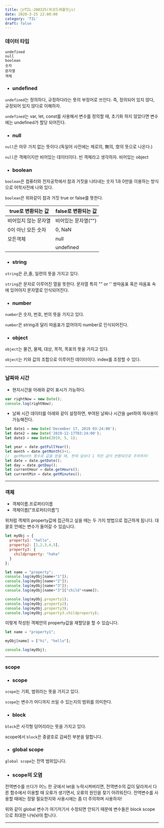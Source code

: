 ```yaml
---
title: 🏃‍♂️TIL-200325(위코드레플잇js)
date: 2020-3-25 22:00:00
category: 'TIL'
draft: false
---
```




### 데이터 타입

```
undefined
null
boolean
숫자
문자열
객체
```

- ### undefined

`undefined`는 정의하다, 규정하다라는 뜻의 부정어로 쓰인다. 즉, 정의되어 있지 않다, 규정되어 있지 않다로 이해하자.

`undefined`는 var, let, const를 사용해서 변수를 정의할 때, 초기화 하지 않았다면 변수에는 undefined가 할당 되어진다.

- ### null

`null`은 아무 가치 없는 뜻이다.(독일어 사전에는 제로의, 無의, 空의 뜻으로 나온다.)

`null`은 객체이지만 비어있는 데이터이다. 빈 객체라고 생각하자. 비어있는 object

- ### boolean

`boolean`은 컴퓨터와 전자공학에서 참과 거짓을 나타내는 숫자 1과 0만을 이용하는 방식으로 어학사전에 나와 있다.

`boolean`은 위와같이 참과 거짓 true or false를 뜻한다.

| true로 변환되는 값   | false로 변환되는 값 |
| -------------------- | ------------------- |
| 비어있지 않는 문자열 | 비어있는 문자열("") |
| 0이 아닌 모든 숫자   | 0, NaN              |
| 모든객체             | null                |
|                      | undefined           |

- ### string

`string`은 끈,줄, 일련의 뜻을 가지고 있다.

`string`은 문자로 이루어진 열을 뜻한다. 문자열 특히 "" or '' 쌍따옴표 혹은 따옴표 속에 있어야지 문자열로 인식되어진다.

- ### number

`number`은 숫자, 번호, 번의 뜻을 가지고 있다.

`number`은 string과 달리 따옴표가 없어야지 number로 인식되어진다.

- ### object

`object`는 물건, 물체, 대상, 목적, 목표의 뜻을 가지고 있다.

`object`는 키와 값의 조합으로 이루어진 데이터이다. index를 조정할 수 있다.

---

### 날짜와 시간

- 현지시간을 아래와 같이 표시가 가능하다.

```javascript
var rightNow = new Date();
console.log(rightNow);
```

- 날짜 시간 데이터를 아래와 같이 설정하면, 부여된 날짜나 시간을 get하여 재사용이 가능해진다.

```javascript
let date1 = new Date('December 17, 2019 03:24:00');
let date2 = new Date('2019-12-17T03:24:00');
let date3 = new Date(2019, 5, 1);

let year = date.getFullYear();
let month = date.getMonth()+1;
//	getMonth 함수로 값을 받을 때, 현재 달보다 1 작은 값이 반환되므로 주의하자!
let date = date.getDate();
let day = date.getDay();
let currentHour = date.getHours();
let currentMin = date.getMinutes();
```

---

### 객체

- 객체이름.프로퍼티이름
- 객체이름["프로퍼티이름"]

위처럼 객체의 property값에 접근하고 싶을 때는 두 가지 방법으로 접근하게 됩니다. 대괄호 안에는 변수가 들어갈 수 있습니다. 

```javascript
let myObj = {
  property1: "hello",
  property2: [1,2,3,4,5],
  property3: {
    childproperty: "haha"
  }
};

let name = "property";
console.log(myObj[name+"1"]);
console.log(myObj[name+"2"]);
console.log(myObj[name+"3"]);
console.log(myObj[name+"3"]["child"+name]);

console.log(myObj.property1);
console.log(myObj.property2);
console.log(myObj.property3);
console.log(myObj.property3.childproperty);
```

이렇게 작성된 객체안의  property값을 재할당을 할 수 있습니다.

```javascript
let name = "property1";

myObj[name] = ["hi", "hello"];

console.log(myObj);
```

---

### scope

- ### scope

`scope`는 기회,  범위라는 뜻을 가지고 있다.

`scope`는 변수가 어디까지 쓰일 수 있는지의 범위를 의미한다.

- ### block

`block`은 사각형 덩어리라는 뜻을 가지고 있다.

scope에서 `block`은 중괄호로 감싸진 부분을 말합니다.

- ### global scope

`global scope`는 전역 범위입니다.

- ### scope의 오염

전역변수를 쓰다가 어느 한 곳에서 let을 누락시켜버리면, 전역변수의 값이 달라져서 다른 함수에서 이용할 때 오류가 생기면서, 오류의 원인을 찾기 어려워진다. 전역변수를 사용할 때에는 정말 필요한지와 사용시에는 좀 더 주의하며 사용하자!

위와 같이 global 변수가 여기저기서 수정되면 안되기 때문에 변수들은 block scope으로 최대한 나눠놔야 합니다.

---

